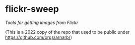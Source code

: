 # flickr-sweep

_Tools for getting images from Flickr_

(This is a 2022 copy of the repo that used to be public under <https://github.com/orgs/arnarb/>)


